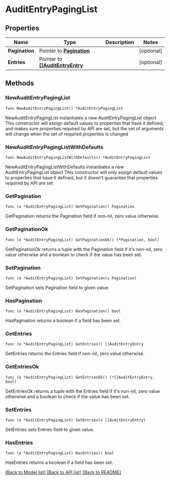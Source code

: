# AuditEntryPagingList

## Properties

Name | Type | Description | Notes
------------ | ------------- | ------------- | -------------
**Pagination** | Pointer to [**Pagination**](Pagination.md) |  | [optional] 
**Entries** | Pointer to [**[]AuditEntryEntry**](AuditEntryEntry.md) |  | [optional] 

## Methods

### NewAuditEntryPagingList

`func NewAuditEntryPagingList() *AuditEntryPagingList`

NewAuditEntryPagingList instantiates a new AuditEntryPagingList object
This constructor will assign default values to properties that have it defined,
and makes sure properties required by API are set, but the set of arguments
will change when the set of required properties is changed

### NewAuditEntryPagingListWithDefaults

`func NewAuditEntryPagingListWithDefaults() *AuditEntryPagingList`

NewAuditEntryPagingListWithDefaults instantiates a new AuditEntryPagingList object
This constructor will only assign default values to properties that have it defined,
but it doesn't guarantee that properties required by API are set

### GetPagination

`func (o *AuditEntryPagingList) GetPagination() Pagination`

GetPagination returns the Pagination field if non-nil, zero value otherwise.

### GetPaginationOk

`func (o *AuditEntryPagingList) GetPaginationOk() (*Pagination, bool)`

GetPaginationOk returns a tuple with the Pagination field if it's non-nil, zero value otherwise
and a boolean to check if the value has been set.

### SetPagination

`func (o *AuditEntryPagingList) SetPagination(v Pagination)`

SetPagination sets Pagination field to given value.

### HasPagination

`func (o *AuditEntryPagingList) HasPagination() bool`

HasPagination returns a boolean if a field has been set.

### GetEntries

`func (o *AuditEntryPagingList) GetEntries() []AuditEntryEntry`

GetEntries returns the Entries field if non-nil, zero value otherwise.

### GetEntriesOk

`func (o *AuditEntryPagingList) GetEntriesOk() (*[]AuditEntryEntry, bool)`

GetEntriesOk returns a tuple with the Entries field if it's non-nil, zero value otherwise
and a boolean to check if the value has been set.

### SetEntries

`func (o *AuditEntryPagingList) SetEntries(v []AuditEntryEntry)`

SetEntries sets Entries field to given value.

### HasEntries

`func (o *AuditEntryPagingList) HasEntries() bool`

HasEntries returns a boolean if a field has been set.


[[Back to Model list]](../README.md#documentation-for-models) [[Back to API list]](../README.md#documentation-for-api-endpoints) [[Back to README]](../README.md)


